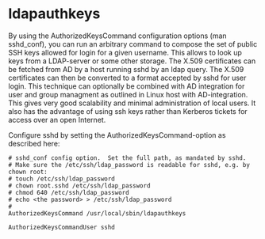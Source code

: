 # ldapauthkeys

By using the AuthorizedKeysCommand configuration options (man sshd_conf), you
can run an arbitrary command to compose the set of public SSH keys allowed for
login for a given username. This allows to look up keys from a LDAP-server or
some other storage. The X.509 certificates can be fetched from AD by a host
running sshd by an ldap query.  The X.509 certificates can then be converted to
a format accepted by sshd for user login. This technique can optionally be
combined with AD integration for user and group managment as outlined in Linux
host with AD-integration. This gives very good scalability and minimal
administration of local users. It also has the advantage of using ssh keys
rather than Kerberos tickets for access over an open Internet.

Configure sshd by setting the AuthorizedKeysCommand-option as described here:

    # sshd_conf config option.  Set the full path, as mandated by sshd.
    # Make sure the /etc/ssh/ldap_password is readable for sshd, e.g. by chown root:
    # touch /etc/ssh/ldap_password
    # chown root.sshd /etc/ssh/ldap_password
    # chmod 640 /etc/ssh/ldap_password
    # echo <the password> > /etc/ssh/ldap_password
    #
    AuthorizedKeysCommand /usr/local/sbin/ldapauthkeys
 
    AuthorizedKeysCommandUser sshd



